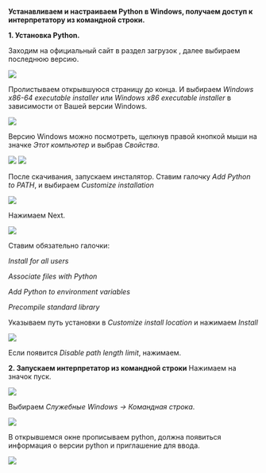 **Устанавливаем и настраиваем Python в Windows, получаем доступ к интерпретатору из командной строки.**

**1.	Установка Python.**

Заходим на официальный сайт в раздел загрузок [](https://www.python.org/downloads/), далее выбираем последнюю версию.

![](https://github.com/AlyonaZh/guides/blob/master/python/pics/windows/version.jpg?raw=true)

Пролистываем открывшуюся страницу до конца. И выбираем *Windows x86-64 executable installer* или *Windows x86 executable installer* в зависимости от Вашей версии Windows.

![](https://github.com/AlyonaZh/guides/blob/master/python/pics/windows/windows_installer.jpg?raw=true)

Версию Windows можно посмотреть, щелкнув правой кнопкой мыши на значке *Этот компьютер* и выбрав *Свойства*.

![](https://github.com/AlyonaZh/guides/blob/master/python/pics/windows/properties.jpg?raw=true)
![](https://github.com/AlyonaZh/guides/blob/master/python/pics/windows/x64.jpg?raw=true)

После скачивания, запускаем инсталятор. Ставим галочку *Add Python to PATH*, и выбираем *Customize installation*

![](https://github.com/AlyonaZh/guides/blob/master/python/pics/windows/install_python.png.jpg?raw=true)

Нажимаем Next.

![](https://github.com/AlyonaZh/guides/blob/master/python/pics/windows/optional_features.jpg?raw=true)

Ставим обязательно галочки:

*Install for all users*

*Associate files with Python*

*Add Python to environment variables*

*Precompile standard library*

Указываем путь установки в *Customize install location* и нажимаем *Install*

![](https://github.com/AlyonaZh/guides/blob/master/python/pics/windows/advanced_options.jpg?raw=true)

Если появится *Disable path length limit*, нажимаем.

**2.	Запускаем интерпретатор из командной строки**
Нажимаем на значок пуск.

![](https://github.com/AlyonaZh/guides/blob/master/python/pics/windows/pusk.jpg?raw=true)

Выбираем *Служебные Windows -> Командная строка*.

![](https://github.com/AlyonaZh/guides/blob/master/python/pics/windows/command.jpg?raw=true)

В открывшемся окне прописываем python, должна появиться информация о версии python и приглашение для ввода.

![](https://github.com/AlyonaZh/guides/blob/master/python/pics/windows/black_window.jpg?raw=true)
